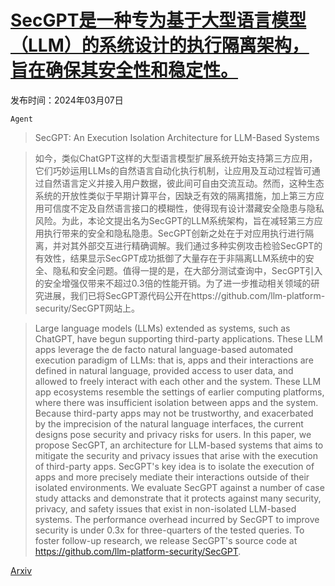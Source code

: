 # [SecGPT是一种专为基于大型语言模型（LLM）的系统设计的执行隔离架构，旨在确保其安全性和稳定性。](https://arxiv.org/abs/2403.04960)

发布时间：2024年03月07日

`Agent`

> SecGPT: An Execution Isolation Architecture for LLM-Based Systems

> 如今，类似ChatGPT这样的大型语言模型扩展系统开始支持第三方应用，它们巧妙运用LLMs的自然语言自动化执行机制，让应用及互动过程皆可通过自然语言定义并接入用户数据，彼此间可自由交流互动。然而，这种生态系统的开放性类似于早期计算平台，因缺乏有效的隔离措施，加上第三方应用可信度不定及自然语言接口的模糊性，使得现有设计潜藏安全隐患与隐私风险。为此，本论文提出名为SecGPT的LLM系统架构，旨在减轻第三方应用执行带来的安全和隐私隐患。SecGPT创新之处在于对应用执行进行隔离，并对其外部交互进行精确调解。我们通过多种实例攻击检验SecGPT的有效性，结果显示SecGPT成功抵御了大量存在于非隔离LLM系统中的安全、隐私和安全问题。值得一提的是，在大部分测试查询中，SecGPT引入的安全增强仅带来不超过0.3倍的性能开销。为了进一步推动相关领域的研究进展，我们已将SecGPT源代码公开在https://github.com/llm-platform-security/SecGPT网站上。

> Large language models (LLMs) extended as systems, such as ChatGPT, have begun supporting third-party applications. These LLM apps leverage the de facto natural language-based automated execution paradigm of LLMs: that is, apps and their interactions are defined in natural language, provided access to user data, and allowed to freely interact with each other and the system. These LLM app ecosystems resemble the settings of earlier computing platforms, where there was insufficient isolation between apps and the system. Because third-party apps may not be trustworthy, and exacerbated by the imprecision of the natural language interfaces, the current designs pose security and privacy risks for users. In this paper, we propose SecGPT, an architecture for LLM-based systems that aims to mitigate the security and privacy issues that arise with the execution of third-party apps. SecGPT's key idea is to isolate the execution of apps and more precisely mediate their interactions outside of their isolated environments. We evaluate SecGPT against a number of case study attacks and demonstrate that it protects against many security, privacy, and safety issues that exist in non-isolated LLM-based systems. The performance overhead incurred by SecGPT to improve security is under 0.3x for three-quarters of the tested queries. To foster follow-up research, we release SecGPT's source code at https://github.com/llm-platform-security/SecGPT.

[Arxiv](https://arxiv.org/abs/2403.04960)